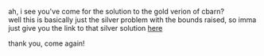 ah, i see you've come for the solution to the gold verion of cbarn?  
well this is basically just the silver problem with the bounds raised, so imma just give you the link to
that silver solution [here](../silver/whyCirclesTho/CBarn.java)

thank you, come again!
